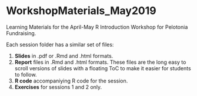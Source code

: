 # WorkshopMaterials_May2019
Learning Materials for the April-May R Introduction Workshop for Pelotonia Fundraising.

Each session folder has a similar set of files:     

1. **Slides** in .pdf or .Rmd and .html formats.     
2. **Report** files in .Rmd and .html formats. These files are the long easy to scroll versions of slides with a floating ToC to make it easier for students to follow.     
3. **R code** accompaniying R code for the session.     
4. **Exercises** for sessions 1 and 2 only.
